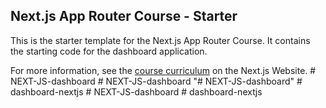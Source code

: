 ## Next.js App Router Course - Starter

This is the starter template for the Next.js App Router Course. It contains the starting code for the dashboard application.

For more information, see the [course curriculum](https://nextjs.org/learn) on the Next.js Website.
#   N E X T - J S - d a s h b o a r d  
 #   N E X T - J S - d a s h b o a r d  
 "# NEXT-JS-dashboard" 
#   d a s h b o a r d - n e x t j s  
 #   N E X T - J S - d a s h b o a r d  
 #   d a s h b o a r d - n e x t j s  
 